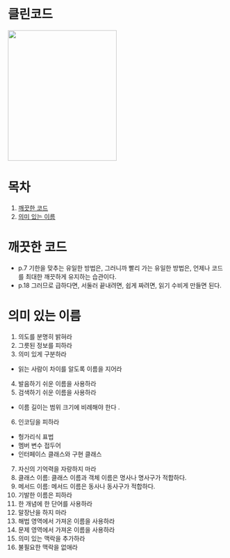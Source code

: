 # 클린코드

 <img src = "http://image.kyobobook.co.kr/images/book/xlarge/959/x9788966260959.jpg" width = "250" height = "300">
<br>

# 목차

1. [깨끗한 코드](#깨끗한-코드)
2. [의미 있는 이름](#의미-있는-이름)

# 깨끗한 코드

- p.7 기한을 맞추는 유일한 방법은, 그러니까 빨리 가는 유일한 방법은, 언제나 코드를 최대한 깨끗하게 유지하는 습관이다.
- p.18 그러므로 급하다면, 서둘러 끝내려면, 쉽게 짜려면, 읽기 수비게 만들면 된다.

# 의미 있는 이름

1. 의도를 분명히 밝혀라
2. 그릇된 정보를 피하라
3. 의미 있게 구분하라

- 읽는 사람이 차이를 알도록 이름을 지어라

4. 발음하기 쉬운 이름을 사용하라
5. 검색하기 쉬운 이름을 사용하라

- 이름 길이는 범위 크기에 비례해야 한다 .

6. 인코딩을 피하라

- 헝가리식 표법
- 멤버 변수 접두어
- 인터페이스 클래스와 구현 클래스

7. 자신의 기억력을 자랑하지 마라
8. 클래스 이름: 클래스 이름과 객체 이름은 명사나 명사구가 적합하다.
9. 메서드 이름: 메서드 이름은 동사나 동사구가 적합하다.
10. 기발한 이름은 피하라
11. 한 개념에 한 단어를 사용하라
12. 말장난을 하지 마라
13. 해법 영역에서 가져온 이름을 사용하라
14. 문제 영역에서 가져온 이름을 사용하라
15. 의미 있는 맥락을 추가하라
16. 불필요한 맥락을 없애라
